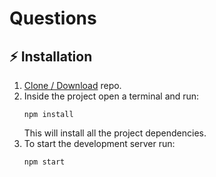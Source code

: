 # Questions

## :zap: Installation

1. [Clone / Download](https://github.com/Fyntune/eb-frontend.git) repo.
2. Inside the project open a terminal and run:
    ```
    npm install
    ```
    This will install all the project dependencies.
3. To start the development server run:
    ```
    npm start
    ```
